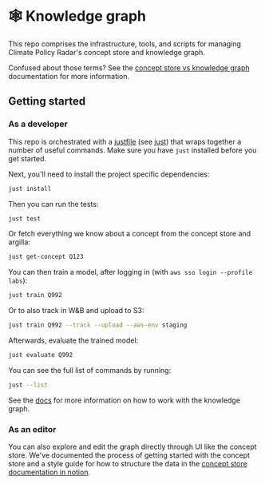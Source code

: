 # 🕸️ Knowledge graph

This repo comprises the infrastructure, tools, and scripts for managing Climate Policy Radar's concept store and knowledge graph.

Confused about those terms? See the [concept store vs knowledge graph](./docs/docs/developers/concept-store-vs-knowledge-graph.md) documentation for more information.

## Getting started

### As a developer

This repo is orchestrated with a [justfile](./justfile) (see [just](https://github.com/casey/just)) that wraps together a number of useful commands. Make sure you have `just` installed before you get started.

Next, you'll need to install the project specific dependencies:

```bash
just install
```

Then you can run the tests:

```bash
just test
```

Or fetch everything we know about a concept from the concept store and argilla:

```bash
just get-concept Q123
```

You can then train a model, after logging in (with `aws sso login --profile labs`):

```bash
just train Q992
```

Or to also track in W&B and upload to S3:

```bash
just train Q992 --track --upload --aws-env staging
```

Afterwards, evaluate the trained model:

```bash
just evaluate Q992
```

You can see the full list of commands by running:

```bash
just --list
```

See the [docs](./docs) for more information on how to work with the knowledge graph.

### As an editor

You can also explore and edit the graph directly through UI like the concept store. We've documented the process of getting started with the concept store and a style guide for how to structure the data in the [concept store documentation in notion](https://www.notion.so/climatepolicyradar/Concept-store-documentation-54b91a8359664cb3a9bbe3989efb7ca0?pvs=4).
